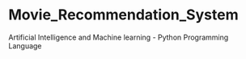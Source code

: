 # Movie_Recommendation_System
Artificial Intelligence and Machine learning - Python Programming Language
